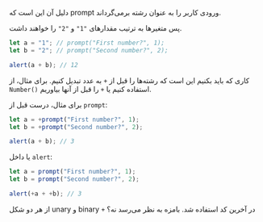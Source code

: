 دلیل آن این است که prompt ورودی کاربر را به عنوان رشته برمی‌گرداند.

پس متغیرها به ترتیب مقدارهای `"1"` و `"2"` را خواهند داشت.

```js run
let a = "1"; // prompt("First number?", 1);
let b = "2"; // prompt("Second number?", 2);

alert(a + b); // 12
```

کاری که باید بکنیم این است که رشته‌ها را قبل از `+` به عدد تبدیل کنیم. برای مثال، از `Number()` استفاده کنیم یا `+` را قبل از آنها بیاوریم.

برای مثال، درست قبل از `prompt`:

```js run
let a = +prompt("First number?", 1);
let b = +prompt("Second number?", 2);

alert(a + b); // 3
```

یا داخل `alert`:

```js run
let a = prompt("First number?", 1);
let b = prompt("Second number?", 2);

alert(+a + +b); // 3
```

از هر دو شکل unary و binary `+` در آخرین کد استفاده شد. بامزه به نظر می‌رسد نه؟
